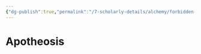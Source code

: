 ```yaml
---
{"dg-publish":true,"permalink":"/7-scholarly-details/alchemy/forbidden-alchemy/spiritual-alchemy/apotheosis/","noteIcon":""}
---
```


# Apotheosis
